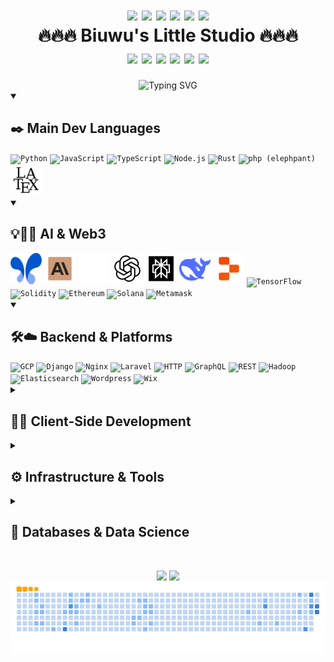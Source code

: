 <!--
**biuwuLOK/biuwuLOK** is a ✨ _special_ ✨ repository because its `README.md` (this file) appears on your GitHub profile.

Here are some ideas to get you started:

- 🔭 I’m currently working on ...
- 🌱 I’m currently learning ...
- 👯 I’m looking to collaborate on ...
- 🤔 I’m looking for help with ...
- 💬 Ask me about ...
- 📫 How to reach me: ...
- 😄 Pronouns: ...
- ⚡ Fun fact: ...
-->

<!-- 🔥🔥🔥🔥🔥🔥🔥🔥🔥🔥🔥🔥🔥🔥🔥🔥🔥🔥🔥🔥🔥🔥🔥🔥🔥🔥🔥🔥🔥🔥🔥🔥🔥🔥🔥🔥🔥🔥🔥🔥🔥🔥🔥🔥🔥🔥🔥🔥🔥🔥🔥🔥🔥🔥🔥🔥🔥🔥🔥🔥🔥🔥🔥🔥🔥 ------------------------------------------------------------------------->
<h1 align="center">
  <div>
    <img src="https://user-images.githubusercontent.com/74038190/213844263-a8897a51-32f4-4b3b-b5c2-e1528b89f6f3.png" width="50px" />
    <img src="https://user-images.githubusercontent.com/74038190/213844263-a8897a51-32f4-4b3b-b5c2-e1528b89f6f3.png" width="50px" />
    <img src="https://user-images.githubusercontent.com/74038190/213844263-a8897a51-32f4-4b3b-b5c2-e1528b89f6f3.png" width="50px" />
    <img src="https://user-images.githubusercontent.com/74038190/213844263-a8897a51-32f4-4b3b-b5c2-e1528b89f6f3.png" width="50px" />
    <img src="https://user-images.githubusercontent.com/74038190/213844263-a8897a51-32f4-4b3b-b5c2-e1528b89f6f3.png" width="50px" />
    <img src="https://user-images.githubusercontent.com/74038190/213844263-a8897a51-32f4-4b3b-b5c2-e1528b89f6f3.png" width="50px" />
  </div>
  <span>🔥🔥🔥 Biuwu's Little Studio 🔥🔥🔥</span>
  <div>
    <img src="https://user-images.githubusercontent.com/74038190/213844263-a8897a51-32f4-4b3b-b5c2-e1528b89f6f3.png" width="50px" />
    <img src="https://user-images.githubusercontent.com/74038190/213844263-a8897a51-32f4-4b3b-b5c2-e1528b89f6f3.png" width="50px" />
    <img src="https://user-images.githubusercontent.com/74038190/213844263-a8897a51-32f4-4b3b-b5c2-e1528b89f6f3.png" width="50px" />
    <img src="https://user-images.githubusercontent.com/74038190/213844263-a8897a51-32f4-4b3b-b5c2-e1528b89f6f3.png" width="50px" />
    <img src="https://user-images.githubusercontent.com/74038190/213844263-a8897a51-32f4-4b3b-b5c2-e1528b89f6f3.png" width="50px" />
    <img src="https://user-images.githubusercontent.com/74038190/213844263-a8897a51-32f4-4b3b-b5c2-e1528b89f6f3.png" width="50px" />
  </div>
</h1>

<div align="center">
  <img src="https://readme-typing-svg.demolab.com?font=Sigmar&size=52&pause=1000&color=F74C10&center=true&vCenter=true&random=true&width=800&height=90&lines=Hello+Human;Welcome+to;The+New+Deep;Interlligence+Era+..." alt="Typing SVG" />
</div>

<!-- 🛠️🛠️🛠️🛠️🛠️🛠️🛠️🛠️🛠️🛠️🛠️🛠️🛠️🛠️🛠️🛠️🛠️🛠️🛠️🛠️🛠️🛠️🛠️🛠️🛠️🛠️🛠️🛠️🛠️🛠️🛠️🛠️🛠️🛠️🛠️🛠️🛠️🛠️🛠️🛠️🛠️🛠️🛠️🛠️ ------------------------------------------------------------------------->
<!-- standard summary format -->

<details open>
  <summary><h2> ✒️ Main Dev Languages </h2></summary>
    <code><img width="50" height="50" src="https://raw.githubusercontent.com/marwin1991/profile-technology-icons/refs/heads/main/icons/python.png" alt="Python" title="Python"/></code>
    <code><img width="50" height="50" src="https://raw.githubusercontent.com/marwin1991/profile-technology-icons/refs/heads/main/icons/javascript.png" alt="JavaScript" title="JavaScript"/></code>
    <code><img width="50" height="50" src="https://raw.githubusercontent.com/marwin1991/profile-technology-icons/refs/heads/main/icons/typescript.png" alt="TypeScript" title="TypeScript"/></code>
    <code><img width="50" height="50" src="https://raw.githubusercontent.com/marwin1991/profile-technology-icons/refs/heads/main/icons/node_js.png" alt="Node.js" title="Node.js"/></code>
    <code><img width="50" height="50" src="https://raw.githubusercontent.com/marwin1991/profile-technology-icons/refs/heads/main/icons/rust.png" alt="Rust" title="Rust"/></code>
    <code><img width="50" height="50" src="https://raw.githubusercontent.com/marwin1991/profile-technology-icons/refs/heads/main/icons/php_(elephpant).png" alt="php (elephpant)" title="php (elephpant)"/></code>
		<code><img width="50" height="50" src="./assets/latex-svgrepo-com.svg" alt="LaTeX" title="LaTeX"/></code>
</details>

<details open>
  <summary><h2> 💡💬🦊 AI & Web3 </h2></summary>
		<code><img width="50" height="50" src="./assets/Google_AI_Studio.svg" alt="GoogleAIStudio" title="GoogleAIStudio"/></code>
		<code><img width="50" height="50" src="./assets/icons8-claude.svg" alt="Anthropic" title="Anthropic"/></code>
    <code><img width="50" height="50" src="./assets/grok.png" alt="grok" title="grok"/></code>
    <code><img width="50" height="50" src="./assets/icons8-chatgpt.svg" alt="chatGPT" title="chatGPT"/></code>
    <code><img width="50" height="50" src="./assets/icons8-perplexity-ai.svg" alt="Perplexity" title="Perplexity"/></code>
    <code><img width="50" height="50" src="./assets/icons8-deepseek.svg" alt="DeepSeek" title="DeepSeek"/></code>
    <code><img width="50" height="50" src="./assets/icons8-replit.svg" alt="Replit" title="Replit"/></code>
    <code><img width="50" height="50" src="https://raw.githubusercontent.com/marwin1991/profile-technology-icons/refs/heads/main/icons/tensorflow.png" alt="TensorFlow" title="TensorFlow"/></code>
    <code><img width="50" height="50" src="https://raw.githubusercontent.com/marwin1991/profile-technology-icons/refs/heads/main/icons/solidity.png" alt="Solidity" title="Solidity"/></code>
    <code><img width="50" height="50" src="https://raw.githubusercontent.com/marwin1991/profile-technology-icons/refs/heads/main/icons/ethereum.png" alt="Ethereum" title="Ethereum"/></code>
    <code><img width="50" height="50" src="https://raw.githubusercontent.com/marwin1991/profile-technology-icons/refs/heads/main/icons/solana.png" alt="Solana" title="Solana"/></code>
    <code><img width="50" height="50" src="https://raw.githubusercontent.com/marwin1991/profile-technology-icons/refs/heads/main/icons/metamask.png" alt="Metamask" title="Metamask"/></code>
</details>

<details open>
  <summary><h2> 🛠️☁️ Backend & Platforms </h2></summary>
		<code><img width="50" height="50" src="https://raw.githubusercontent.com/marwin1991/profile-technology-icons/refs/heads/main/icons/gcp.png" alt="GCP" title="GCP"/></code>
		<code><img width="50" height="50" src="https://raw.githubusercontent.com/marwin1991/profile-technology-icons/refs/heads/main/icons/django.png" alt="Django" title="Django"/></code>
		<code><img width="50" height="50" src="https://raw.githubusercontent.com/marwin1991/profile-technology-icons/refs/heads/main/icons/nginx.png" alt="Nginx" title="Nginx"/></code>
		<code><img width="50" height="50" src="https://raw.githubusercontent.com/marwin1991/profile-technology-icons/refs/heads/main/icons/laravel.png" alt="Laravel" title="Laravel"/></code>
		<code><img width="50" height="50" src="https://raw.githubusercontent.com/marwin1991/profile-technology-icons/refs/heads/main/icons/http.png" alt="HTTP" title="HTTP"/></code>
		<code><img width="50" height="50" src="https://raw.githubusercontent.com/marwin1991/profile-technology-icons/refs/heads/main/icons/graphql.png" alt="GraphQL" title="GraphQL"/></code>
		<code><img width="50" height="50" src="https://raw.githubusercontent.com/marwin1991/profile-technology-icons/refs/heads/main/icons/rest.png" alt="REST" title="REST"/></code>
		<code><img width="50" height="50" src="https://raw.githubusercontent.com/marwin1991/profile-technology-icons/refs/heads/main/icons/hadoop.png" alt="Hadoop" title="Hadoop"/></code>
		<code><img width="50" height="50" src="https://raw.githubusercontent.com/marwin1991/profile-technology-icons/refs/heads/main/icons/elasticsearch.png" alt="Elasticsearch" title="Elasticsearch"/></code>
		<code><img width="50" height="50" src="https://raw.githubusercontent.com/marwin1991/profile-technology-icons/refs/heads/main/icons/wordpress.png" alt="Wordpress" title="Wordpress"/></code>
		<code><img width="50" height="50" src="https://raw.githubusercontent.com/marwin1991/profile-technology-icons/refs/heads/main/icons/wix.png" alt="Wix" title="Wix"/></code>
</details>

<details >
  <summary><h2> 📱✨ Client-Side Development </h2></summary>
    <code><img width="50" height="50" src="https://raw.githubusercontent.com/marwin1991/profile-technology-icons/refs/heads/main/icons/react.png" alt="React" title="React"/></code>
    <code><img width="50" height="50" src="https://raw.githubusercontent.com/marwin1991/profile-technology-icons/refs/heads/main/icons/next_js.png" alt="Next.js" title="Next.js"/></code>
    <code><img width="50" height="50" src="https://raw.githubusercontent.com/marwin1991/profile-technology-icons/refs/heads/main/icons/vue_js.png" alt="Vue.js" title="Vue.js"/></code>
    <code><img width="50" height="50" src="https://raw.githubusercontent.com/marwin1991/profile-technology-icons/refs/heads/main/icons/sass.png" alt="Sass" title="Sass"/></code>
    <code><img width="50" height="50" src="https://raw.githubusercontent.com/marwin1991/profile-technology-icons/refs/heads/main/icons/bootstrap.png" alt="Bootstrap" title="Bootstrap"/></code>
    <code><img width="50" height="50" src="https://raw.githubusercontent.com/marwin1991/profile-technology-icons/refs/heads/main/icons/tailwind_css.png" alt="Tailwind CSS" title="Tailwind CSS"/></code>
		<code><img width="50" height="50" src="https://raw.githubusercontent.com/marwin1991/profile-technology-icons/refs/heads/main/icons/material_ui.png" alt="Material UI" title="Material UI"/></code>
		<code><img width="50" height="50" src="https://raw.githubusercontent.com/marwin1991/profile-technology-icons/refs/heads/main/icons/webassembly.png" alt="WebAssembly" title="WebAssembly"/></code>
    <code><img width="50" height="50" src="https://raw.githubusercontent.com/marwin1991/profile-technology-icons/refs/heads/main/icons/swift.png" alt="Swift" title="Swift"/></code>
    <code><img width="50" height="50" src="https://raw.githubusercontent.com/marwin1991/profile-technology-icons/refs/heads/main/icons/flutter.png" alt="Flutter" title="Flutter"/></code>
		<code><img width="50" height="50" src="https://devicon-website.vercel.app/api/html5/original.svg"></img></code>
    <code><img width="50" height="50" src="https://devicon-website.vercel.app/api/css3/original.svg"></img></code>
		<code><img width="50" height="50" src="./assets/three_js.svg" alt="Three.js" title="Three.js"/></code>
</details>

<details >
  <summary><h2> ⚙️ Infrastructure & Tools </h2></summary>
    <code><img width="50" height="50" src="https://raw.githubusercontent.com/marwin1991/profile-technology-icons/refs/heads/main/icons/linux.png" alt="Linux" title="Linux"/></code>
    <code><img width="50" height="50" src="https://raw.githubusercontent.com/marwin1991/profile-technology-icons/refs/heads/main/icons/ubuntu.png" alt="Ubuntu" title="Ubuntu"/></code>
    <code><img width="50" height="50" src="https://raw.githubusercontent.com/marwin1991/profile-technology-icons/refs/heads/main/icons/windows.png" alt="Windows" title="Windows"/></code>
    <code><img width="50" height="50" src="https://raw.githubusercontent.com/marwin1991/profile-technology-icons/refs/heads/main/icons/macos.png" alt="macOS" title="macOS"/></code>
    <code><img width="50" height="50" src="https://raw.githubusercontent.com/marwin1991/profile-technology-icons/refs/heads/main/icons/docker.png" alt="Docker" title="Docker"/></code>
		<code><img width="50" height="50" src="https://raw.githubusercontent.com/marwin1991/profile-technology-icons/refs/heads/main/icons/bash.png" alt="bash" title="bash"/></code>
    <code><img width="50" height="50" src="https://raw.githubusercontent.com/marwin1991/profile-technology-icons/refs/heads/main/icons/git.png" alt="Git" title="Git"/></code>
    <code><img width="50" height="50" src="https://raw.githubusercontent.com/marwin1991/profile-technology-icons/refs/heads/main/icons/github.png" alt="GitHub" title="GitHub"/></code>
    <code><img width="50" height="50" src="https://raw.githubusercontent.com/marwin1991/profile-technology-icons/refs/heads/main/icons/postman.png" alt="Postman" title="Postman"/></code>
    <code><img width="50" height="50" src="https://raw.githubusercontent.com/marwin1991/profile-technology-icons/refs/heads/main/icons/vite.png" alt="Vite" title="Vite"/></code>
</details>

<details >
  <summary><h2> 💾 Databases & Data Science </h2></summary>
    <code><img width="50" height="50" src="https://raw.githubusercontent.com/marwin1991/profile-technology-icons/refs/heads/main/icons/mysql.png" alt="MySQL" title="MySQL"/></code>
    <code><img width="50" height="50" src="https://raw.githubusercontent.com/marwin1991/profile-technology-icons/refs/heads/main/icons/sqlite.png" alt="SQLite" title="SQLite"/></code>
		<code><img width="50" height="50" src="https://raw.githubusercontent.com/marwin1991/profile-technology-icons/refs/heads/main/icons/postgresql.png" alt="PostgreSQL" title="PostgreSQL"/></code>
		<code><img width="50" height="50" src="https://raw.githubusercontent.com/marwin1991/profile-technology-icons/refs/heads/main/icons/oracle.png" alt="Oracle" title="Oracle"/></code>
		<code><img width="50" height="50" src="https://raw.githubusercontent.com/marwin1991/profile-technology-icons/refs/heads/main/icons/mssql.png" alt="MSSQL" title="MSSQL"/></code>
		<code><img width="50" height="50" src="https://raw.githubusercontent.com/marwin1991/profile-technology-icons/refs/heads/main/icons/numpy.png" alt="NumPy" title="NumPy"/></code>
		<code><img width="50" height="50" src="https://raw.githubusercontent.com/marwin1991/profile-technology-icons/refs/heads/main/icons/pandas.png" alt="Pandas" title="Pandas"/></code>
</details>

##

<div align="center">
  <img height=200 align="center" src="https://github-readme-stats-copy-gamma.vercel.app/api?username=biuwuLOK&rank_icon=github&include_all_commits&card_width=320&bg_color=30,CC66FF,DD90DD,EAABC7,F1BBBA" />
  <img height=200 max-width="320" align="center" src="https://github-readme-stats-copy-gamma.vercel.app/api/top-langs?username=biuwuLOK&layout=compact&bg_color=30,CC66FF,DD90DD,EAABC7,F1BBBA&exclude_repo=isArchived" />
	<!-- GitHub Snake Ocean --> <!-- &exclude_repo=Nilearn_extend_study_fmri&E-Learning-FA -->
	<br> <img src="./dist/ocean.gif" alt="GitHub Snake Ocean" />
</div>

<!--
![GitHub Snake](./dist/github-snake.svg)

![GitHub Snake Dark](./dist/github-snake-dark.svg)

![GitHub Snake Ocean](./dist/ocean.gif)
-->
